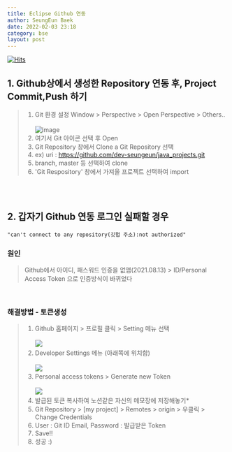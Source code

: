 ```yaml
---
title: Eclipse Github 연동
author: SeungEun Baek
date: 2022-02-03 23:18 
category: bse
layout: post
---
```

[![Hits](https://hits.seeyoufarm.com/api/count/incr/badge.svg?url=https%3A%2F%2Fdev-seungeun.github.io%2F1study%2Feclipse_github%2F&count_bg=%23C0BCC2&title_bg=%23000000&icon=&icon_color=%23E1D9D9&title=hits&edge_flat=false)](https://hits.seeyoufarm.com)
            
## 1. Github상에서 생성한 Repository 연동 후, Project Commit,Push 하기
> 1. Git 환경 설정
    Window > Perspective > Open Perspective > Others..<br>   
   ![image](https://user-images.githubusercontent.com/80504390/152358573-0dbc6f50-56db-4258-8158-c09aff0758b2.png)
> 2. 여기서 Git 아이콘 선택 후 Open
> 3. Git Repository 창에서 Clone a Git Repository 선택
> 4. ex) uri : https://github.com/dev-seungeun/java_projects.git
> 5. branch, master 등 선택하여 clone
> 6. 'Git Respository' 창에서 가져올 프로젝트 선택하여 import

<br><br>

## 2. 갑자기 Github 연동 로그인 실패할 경우
    "can't connect to any repository(깃헙 주소):not authorized"

### 원인
> Github에서 아이디, 패스워드 인증을 없앰(2021.08.13) > ID/Personal Access Token 으로 인증방식이 바뀌었다

<br>

### 해결방법 - 토큰생성

> 1. Github 홈페이지 > 프로필 클릭 > Setting 메뉴 선택<br>   
         <img src="https://user-images.githubusercontent.com/80504390/152360015-9a0a658f-eab8-4d1e-9393-1e56e5e3153e.png">
> 2. Developer Settings 메뉴 (아래쪽에 위치함)<br>   
         <img src="https://user-images.githubusercontent.com/80504390/152360123-52833259-9b76-471b-a391-497c10c90cc0.png">
> 3. Personal access tokens > Generate new Token<br>   
         <img src="https://user-images.githubusercontent.com/80504390/152360230-5cb453fd-8598-4354-a669-5667118ff1d1.png">
> 4. 발급된 토큰 복사하여 노션같은 자신의 메모장에 저장해놓기*
> 5. Git Repository > [my project] > Remotes > origin > 우클릭 > Change Credentials
> 6. User : Git ID Email, Password : 발급받은 Token
> 7. Save!!
> 8. 성공 :)

